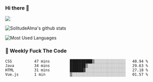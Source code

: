 ### Hi there 👋

<p>
  <a href="https://count.getloli.com/"><img src="https://count.getloli.com/get/@:solitudealma"></a>
</p>

![SolitudeAlma's github stats](https://github-readme-stats.vercel.app/api?username=solitudealma&show_icons=true&theme=radical)

![Most Used Languages](https://github-readme-stats.vercel.app/api/top-langs/?username=solitudealma&layout=compact&hide_border=true&theme=dark)
<!-- ![visitors](https://visitor-badge.glitch.me/badge?page_id=solitudealma.solitudealma.id) -->


### :dart: Weekly Fuck The Code

<!--START_SECTION:waka-->
```text
CSS          47 mins         ██████████▒░░░░░░░░░░░░░░   40.94 % 
Java         34 mins         ███████▒░░░░░░░░░░░░░░░░░   29.63 % 
HTML         31 mins         ██████▓░░░░░░░░░░░░░░░░░░   27.18 % 
Vue.js       1 min           ▒░░░░░░░░░░░░░░░░░░░░░░░░   01.57 % 
```
<!--END_SECTION:waka-->
